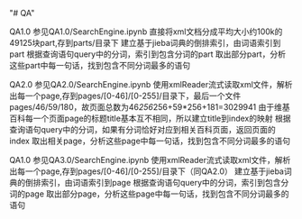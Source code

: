 "# QA"

QA1.0 
	参见QA1.0/SearchEngine.ipynb
	直接将xml文档分成平均大小约100k的49125块part,存到parts/目录下
	建立基于jieba词典的倒排索引，由词语索引到part
	根据查询语句query中的分词，索引到包含分词的part
	取出部分part，分析这些part中每一句话，找到包含不同分词最多的语句

QA2.0 
	参见QA2.0/SearchEngine.ipynb
	使用xmlReader流式读取xml文件，解析出每一个page,存到pages/[0-46]/[0-255]/目录下，最后一个文件 pages/46/59/180，故页面总数为46*256*256+59*256+181=3029941
	由于维基百科每一个页面page的标题title基本互不相同，所以建立title到index的映射
	根据查询语句query中的分词，如果有分词恰好对应到相关百科页面，返回页面的index
	取出相关page，分析这些page中每一句话，找到包含不同分词最多的语句

QA1.0 
	参见QA3.0/SearchEngine.ipynb
	使用xmlReader流式读取xml文件，解析出每一个page,存到pages/[0-46]/[0-255]/目录下（同QA2.0）
	建立基于jieba词典的倒排索引，由词语索引到page
	根据查询语句query中的分词，索引到包含分词的page
	取出部分page，分析这些page中每一句话，找到包含不同分词最多的语句	



